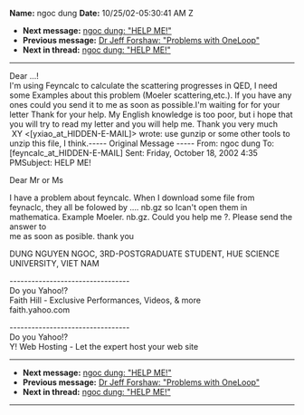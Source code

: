 **Name:** ngoc dung
**Date:** 10/25/02-05:30:41 AM Z

  - **Next message:** [ngoc dung: "HELP ME\!"](0106.html)
  - **Previous message:** [Dr Jeff Forshaw: "Problems with
    OneLoop"](0104.html)
  - **Next in thread:** [ngoc dung: "HELP ME\!"](0106.html)

-----

Dear ...\!  
I'm using Feyncalc to calculate the scattering progresses in QED, I need
some Examples about this problem (Moeler scattering,etc.). If you have
any ones could you send it to me as soon as possible.I'm waiting for for
your letter Thank for your help. My English knowledge is too poor, but i
hope that you will try to read my letter and you will help me. Thank you
very much  
 XY
\<[yxiao_at_HIDDEN-E-MAIL]\>
wrote: use gunzip or some other tools to unzip this file, I think.-----
Original Message ----- From: ngoc dung To:
[feyncalc_at_HIDDEN-E-MAIL]
Sent: Friday, October 18, 2002 4:35 PMSubject: HELP ME\!  

Dear Mr or Ms  

I have a problem about feyncalc. When I download some file from  
feynaclc, they all be folowed by .... nb.gz so Ican't open them in  
mathematica. Example Moeler. nb.gz. Could you help me ?. Please send the
answer to  
me as soon as posible. thank you  

DUNG NGUYEN NGOC, 3RD-POSTGRADUATE STUDENT, HUE SCIENCE UNIVERSITY, VIET
NAM  

\---------------------------------  
Do you Yahoo\!?  
Faith Hill - Exclusive Performances, Videos, & more  
faith.yahoo.com  

\---------------------------------  
Do you Yahoo\!?  
Y\! Web Hosting - Let the expert host your web site  

-----

  - **Next message:** [ngoc dung: "HELP ME\!"](0106.html)
  - **Previous message:** [Dr Jeff Forshaw: "Problems with
    OneLoop"](0104.html)
  - **Next in thread:** [ngoc dung: "HELP ME\!"](0106.html)

-----

